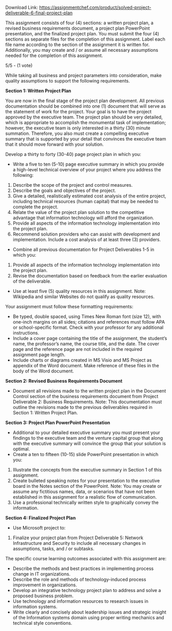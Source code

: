 Download Link: https://assignmentchef.com/product/solved-project-deliverable-6-final-project-plan
<br>
<p class="title">This assignment consists of four (4) sections: a written project plan, a revised business requirements document, a project plan PowerPoint presentation, and the finalized project plan. You must submit the four (4) sections as separate files for the completion of this assignment. Label each file name according to the section of the assignment it is written for. Additionally, you may create and / or assume all necessary assumptions needed for the completion of this assignment.

5/5 - (1 vote)

While taking all business and project parameters into consideration, make quality assumptions to support the following requirements.

<strong>Section 1: Written Project Plan </strong>

You are now in the final stage of the project plan development. All previous documentation should be combined into one (1) document that will serve as the statement of work for the project. Your goal is to have the project approved by the executive team. The project plan should be very detailed, which is appropriate to accomplish the monumental task of implementation; however, the executive team is only interested in a thirty (30) minute summation. Therefore, you also must create a compelling executive summary that is supported by your detail that convinces the executive team that it should move forward with your solution.

Develop a thirty to forty (30-40) page project plan in which you:

<ul>

 <li>Write a five to ten (5-10) page executive summary in which you provide a high-level technical overview of your project where you address the following:</li>

</ul>

<ol>

 <li>Describe the scope of the project and control measures.</li>

 <li>Describe the goals and objectives of the project.</li>

 <li>Give a detailed, realistically estimated cost analysis of the entire project, including technical resources (human capital) that may be needed to complete the project.</li>

 <li>Relate the value of the project plan solution to the competitive advantage that information technology will afford the organization.</li>

 <li>Provide all aspects of the information technology implementation into the project plan.</li>

 <li>Recommend solution providers who can assist with development and implementation. Include a cost analysis of at least three (3) providers.</li>

</ol>

<ul>

 <li>Combine all previous documentation for Project Deliverables 1-5 in which you:</li>

</ul>

<ol>

 <li>Provide all aspects of the information technology implementation into the project plan.</li>

 <li>Revise the documentation based on feedback from the earlier evaluation of the deliverable.</li>

</ol>

<ul>

 <li>Use at least five (5) quality resources in this assignment. Note: Wikipedia and similar Websites do not qualify as quality resources.</li>

</ul>

Your assignment must follow these formatting requirements:

<ul>

 <li>Be typed, double spaced, using Times New Roman font (size 12), with one-inch margins on all sides; citations and references must follow APA or school-specific format. Check with your professor for any additional instructions.</li>

 <li>Include a cover page containing the title of the assignment, the student’s name, the professor’s name, the course title, and the date. The cover page and the reference page are not included in the required assignment page length.</li>

 <li>Include charts or diagrams created in MS Visio and MS Project as appendix of the Word document. Make reference of these files in the body of the Word document.</li>

</ul>

<strong>Section 2: Revised Business Requirements Document</strong>

<ul>

 <li>Document all revisions made to the written project plan in the Document Control section of the business requirements document from Project Deliverable 2: Business Requirements. Note: This documentation must outline the revisions made to the previous deliverables required in Section 1: Written Project Plan.</li>

</ul>

<strong>Section 3: Project Plan PowerPoint Presentation</strong>

<ul>

 <li>Additional to your detailed executive summary you must present your findings to the executive team and the venture capital group that along with the executive summary will convince the group that your solution is optimal.</li>

 <li>Create a ten to fifteen (10-15) slide PowerPoint presentation in which you:</li>

</ul>

<ol>

 <li>Illustrate the concepts from the executive summary in Section 1 of this assignment.</li>

 <li>Create bulleted speaking notes for your presentation to the executive board in the Notes section of the PowerPoint. Note: You may create or assume any fictitious names, data, or scenarios that have not been established in this assignment for a realistic flow of communication.</li>

 <li>Use a professional technically written style to graphically convey the information.</li>

</ol>

<strong>Section 4: Finalized Project Plan</strong>

<ul>

 <li>Use Microsoft project to:</li>

</ul>

<ol>

 <li>Finalize your project plan from Project Deliverable 5: Network Infrastructure and Security to include all necessary changes in assumptions, tasks, and / or subtasks.</li>

</ol>

The specific course learning outcomes associated with this assignment are:

<ul>

 <li>Describe the methods and best practices in implementing process change in IT organizations.</li>

 <li>Describe the role and methods of technology-induced process improvement in organizations.</li>

 <li>Develop an integrative technology project plan to address and solve a proposed business problem.</li>

 <li>Use technology and information resources to research issues in information systems.</li>

 <li>Write clearly and concisely about leadership issues and strategic insight of the Information systems domain using proper writing mechanics and technical style conventions.</li>